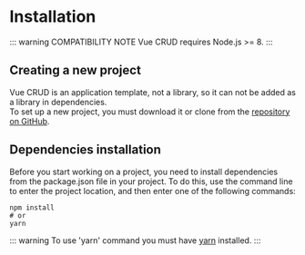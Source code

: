 # Installation

::: warning COMPATIBILITY NOTE
Vue CRUD requires Node.js >= 8.
:::

## Creating a new project

Vue CRUD is an application template, not a library, so it can not be added as a library in dependencies.\
To set up a new project, you must download it or clone from the <a href="https://github.com/szczepanmasny/vue-crud" target="_blank">repository on GitHub</a>.

## Dependencies installation

Before you start working on a project, you need to install dependencies from the package.json file in your project. To do this, use the command line to enter the project location, and then enter one of the following commands:

```
npm install
# or
yarn
```

::: warning
To use 'yarn' command you must have <a href="https://yarnpkg.com/en/" target="_blank">yarn</a> installed.
:::
